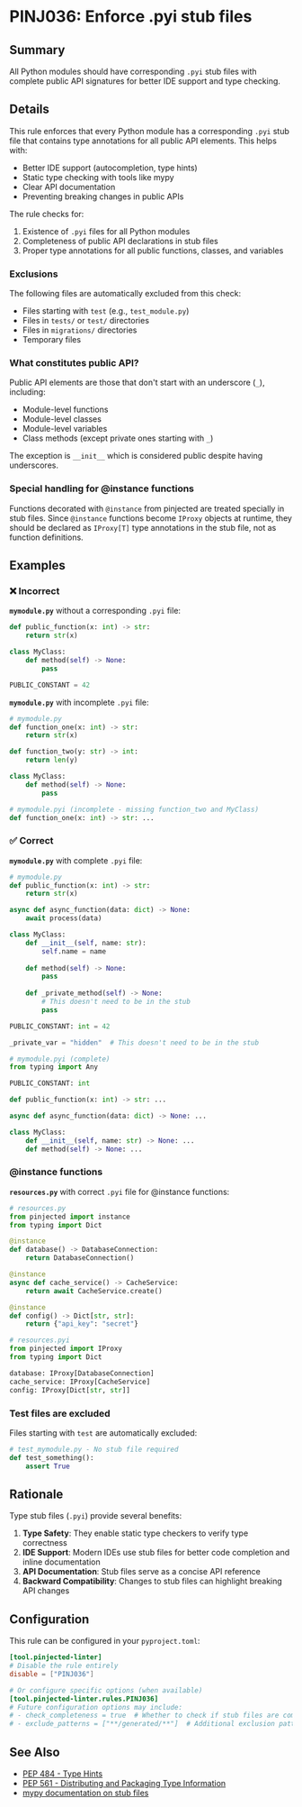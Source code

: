 # PINJ036: Enforce .pyi stub files

## Summary

All Python modules should have corresponding `.pyi` stub files with complete public API signatures for better IDE support and type checking.

## Details

This rule enforces that every Python module has a corresponding `.pyi` stub file that contains type annotations for all public API elements. This helps with:

- Better IDE support (autocompletion, type hints)
- Static type checking with tools like mypy
- Clear API documentation
- Preventing breaking changes in public APIs

The rule checks for:
1. Existence of `.pyi` files for all Python modules
2. Completeness of public API declarations in stub files
3. Proper type annotations for all public functions, classes, and variables

### Exclusions

The following files are automatically excluded from this check:
- Files starting with `test` (e.g., `test_module.py`)
- Files in `tests/` or `test/` directories
- Files in `migrations/` directories
- Temporary files

### What constitutes public API?

Public API elements are those that don't start with an underscore (`_`), including:
- Module-level functions
- Module-level classes
- Module-level variables
- Class methods (except private ones starting with `_`)

The exception is `__init__` which is considered public despite having underscores.

### Special handling for @instance functions

Functions decorated with `@instance` from pinjected are treated specially in stub files. Since `@instance` functions become `IProxy` objects at runtime, they should be declared as `IProxy[T]` type annotations in the stub file, not as function definitions.

## Examples

### ❌ Incorrect

**`mymodule.py`** without a corresponding `.pyi` file:
```python
def public_function(x: int) -> str:
    return str(x)

class MyClass:
    def method(self) -> None:
        pass

PUBLIC_CONSTANT = 42
```

**`mymodule.py`** with incomplete `.pyi` file:
```python
# mymodule.py
def function_one(x: int) -> str:
    return str(x)

def function_two(y: str) -> int:
    return len(y)

class MyClass:
    def method(self) -> None:
        pass
```

```python
# mymodule.pyi (incomplete - missing function_two and MyClass)
def function_one(x: int) -> str: ...
```

### ✅ Correct

**`mymodule.py`** with complete `.pyi` file:
```python
# mymodule.py
def public_function(x: int) -> str:
    return str(x)

async def async_function(data: dict) -> None:
    await process(data)

class MyClass:
    def __init__(self, name: str):
        self.name = name
    
    def method(self) -> None:
        pass
    
    def _private_method(self) -> None:
        # This doesn't need to be in the stub
        pass

PUBLIC_CONSTANT: int = 42

_private_var = "hidden"  # This doesn't need to be in the stub
```

```python
# mymodule.pyi (complete)
from typing import Any

PUBLIC_CONSTANT: int

def public_function(x: int) -> str: ...

async def async_function(data: dict) -> None: ...

class MyClass:
    def __init__(self, name: str) -> None: ...
    def method(self) -> None: ...
```

### @instance functions

**`resources.py`** with correct `.pyi` file for @instance functions:
```python
# resources.py
from pinjected import instance
from typing import Dict

@instance
def database() -> DatabaseConnection:
    return DatabaseConnection()

@instance 
async def cache_service() -> CacheService:
    return await CacheService.create()

@instance
def config() -> Dict[str, str]:
    return {"api_key": "secret"}
```

```python
# resources.pyi
from pinjected import IProxy
from typing import Dict

database: IProxy[DatabaseConnection]
cache_service: IProxy[CacheService]
config: IProxy[Dict[str, str]]
```

### Test files are excluded

Files starting with `test` are automatically excluded:
```python
# test_mymodule.py - No stub file required
def test_something():
    assert True
```

## Rationale

Type stub files (`.pyi`) provide several benefits:

1. **Type Safety**: They enable static type checkers to verify type correctness
2. **IDE Support**: Modern IDEs use stub files for better code completion and inline documentation
3. **API Documentation**: Stub files serve as a concise API reference
4. **Backward Compatibility**: Changes to stub files can highlight breaking API changes

## Configuration

This rule can be configured in your `pyproject.toml`:

```toml
[tool.pinjected-linter]
# Disable the rule entirely
disable = ["PINJ036"]

# Or configure specific options (when available)
[tool.pinjected-linter.rules.PINJ036]
# Future configuration options may include:
# - check_completeness = true  # Whether to check if stub files are complete
# - exclude_patterns = ["**/generated/**"]  # Additional exclusion patterns
```

## See Also

- [PEP 484 - Type Hints](https://www.python.org/dev/peps/pep-0484/)
- [PEP 561 - Distributing and Packaging Type Information](https://www.python.org/dev/peps/pep-0561/)
- [mypy documentation on stub files](https://mypy.readthedocs.io/en/stable/stubs.html)